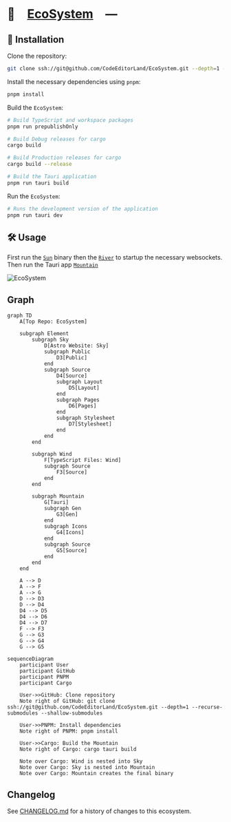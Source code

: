 # 🌿 [EcoSystem] —

## 🚀 Installation

Clone the repository:

```sh
git clone ssh://git@github.com/CodeEditorLand/EcoSystem.git --depth=1 --recurse-submodules --shallow-submodules
```

Install the necessary dependencies using `pnpm`:

```sh
pnpm install
```

Build the `EcoSystem`:

```sh
# Build TypeScript and workspace packages
pnpm run prepublishOnly

# Build Debug releases for cargo
cargo build

# Build Production releases for cargo
cargo build --release

# Build the Tauri application
pnpm run tauri build
```

Run the `EcoSystem`:

```sh
# Runs the development version of the application
pnpm run tauri dev
```

## 🛠️ Usage

First run the [`Sun`](./Target/release/Sun.exe) binary then the
[`River`](./Target/release/River.exe) to startup the necessary websockets. Then
run the Tauri app [`Mountain`](./Target/release/Mountain.exe)

![EcoSystem](https://playform.cloud/Image/GitHub/CodeEditorLand/EcoSystem/EcoSystem.svg?9.07.2024)

## Graph

```mermaid
graph TD
    A[Top Repo: EcoSystem]

    subgraph Element
        subgraph Sky
            D[Astro Website: Sky]
            subgraph Public
                D3[Public]
            end
            subgraph Source
                D4[Source]
                subgraph Layout
                    D5[Layout]
                end
                subgraph Pages
                    D6[Pages]
                end
                subgraph Stylesheet
                    D7[Stylesheet]
                end
            end
        end

        subgraph Wind
            F[TypeScript Files: Wind]
            subgraph Source
                F3[Source]
            end
        end

        subgraph Mountain
            G[Tauri]
            subgraph Gen
                G3[Gen]
            end
            subgraph Icons
                G4[Icons]
            end
            subgraph Source
                G5[Source]
            end
        end
    end

    A --> D
    A --> F
    A --> G
    D --> D3
    D --> D4
    D4 --> D5
    D4 --> D6
    D4 --> D7
    F --> F3
    G --> G3
    G --> G4
    G --> G5
```

```mermaid
sequenceDiagram
    participant User
    participant GitHub
    participant PNPM
    participant Cargo

    User->>GitHub: Clone repository
    Note right of GitHub: git clone ssh://git@github.com/CodeEditorLand/EcoSystem.git --depth=1 --recurse-submodules --shallow-submodules

    User->>PNPM: Install dependencies
    Note right of PNPM: pnpm install

    User->>Cargo: Build the Mountain
    Note right of Cargo: cargo tauri build

    Note over Cargo: Wind is nested into Sky
    Note over Cargo: Sky is nested into Mountain
    Note over Cargo: Mountain creates the final binary
```

[EcoSystem]: https://github.com/CodeEditorLand/EcoSystem

## Changelog

See [CHANGELOG.md](CHANGELOG.md) for a history of changes to this ecosystem.

